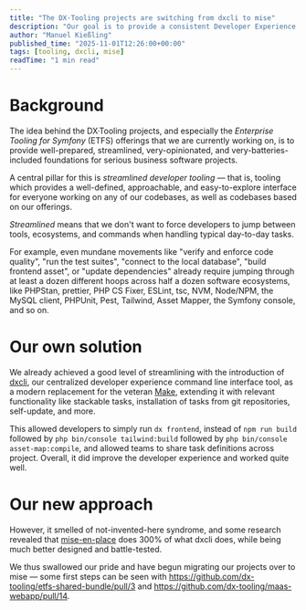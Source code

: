 ```yaml
---
title: "The DX·Tooling projects are switching from dxcli to mise"
description: "Our goal is to provide a consistent Developer Experience when interacting with all our projects, regardless of the programming languages or tools used on them. We found 'mise' to be a better fit for this than our own 'dxcli' solution."
author: "Manuel Kießling"
published_time: "2025-11-01T12:26:00+00:00"
tags: [tooling, dxcli, mise]
readTime: "1 min read"
---
```


# Background

The idea behind the DX·Tooling projects, and especially the *Enterprise Tooling for Symfony* (ETFS) offerings that we are currently working on, is to provide well-prepared, streamlined, very-opinionated, and very-batteries-included foundations for serious business software projects.

A central pillar for this is *streamlined developer tooling* — that is, tooling which provides a well-defined, approachable, and easy-to-explore interface for everyone working on any of our codebases, as well as codebases based on our offerings.

*Streamlined* means that we don't want to force developers to jump between tools, ecosystems, and commands when handling typical day-to-day tasks.

For example, even mundane movements like "verify and enforce code quality", "run the test suites", "connect to the local database", "build frontend asset", or "update dependencies" already require jumping through at least a dozen different hoops across half a dozen software ecosystems, like PHPStan, prettier, PHP CS Fixer, ESLint, tsc, NVM, Node/NPM, the MySQL client, PHPUnit, Pest, Tailwind, Asset Mapper, the Symfony console, and so on.

# Our own solution

We already achieved a good level of streamlining with the introduction of [dxcli](https://github.com/dx-tooling/dxcli), our centralized developer experience command line interface tool, as a modern replacement for the veteran [Make](https://en.wikipedia.org/wiki/Make_(software)), extending it with relevant functionality like stackable tasks, installation of tasks from git repositories, self-update, and more.

This allowed developers to simply run `dx frontend`, instead of `npm run build` followed by `php bin/console tailwind:build` followed by `php bin/console asset-map:compile`, and allowed teams to share task definitions across project. Overall, it did improve the developer experience and worked quite well.

# Our new approach

However, it smelled of not-invented-here syndrome, and some research revealed that [mise-en-place](https://mise.jdx.dev/) does 300% of what dxcli does, while being much better designed and battle-tested.

We thus swallowed our pride and have begun migrating our projects over to mise — some first steps can be seen with https://github.com/dx-tooling/etfs-shared-bundle/pull/3 and https://github.com/dx-tooling/maas-webapp/pull/14.

